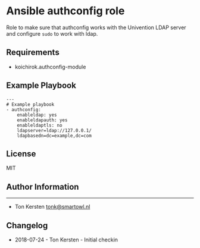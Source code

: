# Ansible authconfig role
Role to make sure that authconfig works with the Univention LDAP server
and configure `sudo` to work with ldap.


## Requirements
- koichirok.authconfig-module


## Example Playbook

```
---
# Example playbook
- authconfig:
    enableldap: yes
    enableldapauth: yes
    enableldaptls: no
    ldapserver=ldap://127.0.0.1/
    ldapbasedn=dc=example,dc=com
```

## License
MIT


## Author Information
------------------
  - Ton Kersten <tonk@smartowl.nl>


## Changelog
  - 2018-07-24 - Ton Kersten - Initial checkin

